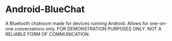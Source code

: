 # Android-BlueChat
A Bluetooth chatroom made for devices running Android. Allows for one-on-one conversations only.
FOR DEMONSTRATION PURPOSES ONLY. NOT A RELIABLE FORM OF COMMUNICATION.
